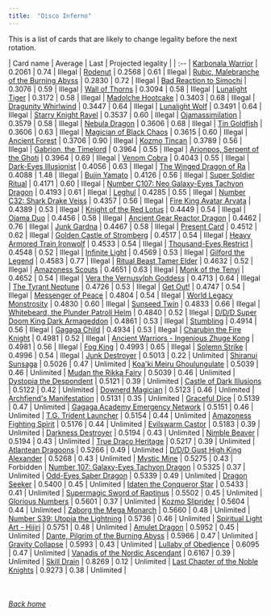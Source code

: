```yaml
---
title:  "Disco Inferno"
---
```


This is a list of cards that are likely to change legality before the next rotation.

| Card name | Average | Last | Projected legality |
| :-- |
[Karbonala Warrior](https://db.ygoprodeck.com/card/?search=Karbonala%20Warrior) | 0.2061 | 0.74 | Illegal |
[Rodenut](https://db.ygoprodeck.com/card/?search=Rodenut) | 0.2568 | 0.61 | Illegal |
[Rubic, Malebranche of the Burning Abyss](https://db.ygoprodeck.com/card/?search=Rubic,%20Malebranche%20of%20the%20Burning%20Abyss) | 0.2830 | 0.72 | Illegal |
[Bad Reaction to Simochi](https://db.ygoprodeck.com/card/?search=Bad%20Reaction%20to%20Simochi) | 0.3076 | 0.59 | Illegal |
[Wall of Thorns](https://db.ygoprodeck.com/card/?search=Wall%20of%20Thorns) | 0.3094 | 0.58 | Illegal |
[Lunalight Tiger](https://db.ygoprodeck.com/card/?search=Lunalight%20Tiger) | 0.3172 | 0.58 | Illegal |
[Madolche Hootcake](https://db.ygoprodeck.com/card/?search=Madolche%20Hootcake) | 0.3403 | 0.68 | Illegal |
[Dragunity Whirlwind](https://db.ygoprodeck.com/card/?search=Dragunity%20Whirlwind) | 0.3447 | 0.64 | Illegal |
[Lunalight Wolf](https://db.ygoprodeck.com/card/?search=Lunalight%20Wolf) | 0.3491 | 0.64 | Illegal |
[Starry Knight Rayel](https://db.ygoprodeck.com/card/?search=Starry%20Knight%20Rayel) | 0.3537 | 0.60 | Illegal |
[Ojamassimilation](https://db.ygoprodeck.com/card/?search=Ojamassimilation) | 0.3579 | 0.58 | Illegal |
[Nebula Dragon](https://db.ygoprodeck.com/card/?search=Nebula%20Dragon) | 0.3606 | 0.68 | Illegal |
[Tin Goldfish](https://db.ygoprodeck.com/card/?search=Tin%20Goldfish) | 0.3606 | 0.63 | Illegal |
[Magician of Black Chaos](https://db.ygoprodeck.com/card/?search=Magician%20of%20Black%20Chaos) | 0.3615 | 0.60 | Illegal |
[Ancient Forest](https://db.ygoprodeck.com/card/?search=Ancient%20Forest) | 0.3706 | 0.90 | Illegal |
[Kozmo Tincan](https://db.ygoprodeck.com/card/?search=Kozmo%20Tincan) | 0.3789 | 0.56 | Illegal |
[Gabrion, the Timelord](https://db.ygoprodeck.com/card/?search=Gabrion,%20the%20Timelord) | 0.3964 | 0.55 | Illegal |
[Arionpos, Serpent of the Ghoti](https://db.ygoprodeck.com/card/?search=Arionpos,%20Serpent%20of%20the%20Ghoti) | 0.3964 | 0.69 | Illegal |
[Venom Cobra](https://db.ygoprodeck.com/card/?search=Venom%20Cobra) | 0.4043 | 0.55 | Illegal |
[Dark-Eyes Illusionist](https://db.ygoprodeck.com/card/?search=Dark-Eyes%20Illusionist) | 0.4056 | 0.63 | Illegal |
[The Winged Dragon of Ra](https://db.ygoprodeck.com/card/?search=The%20Winged%20Dragon%20of%20Ra) | 0.4088 | 1.48 | Illegal |
[Bujin Yamato](https://db.ygoprodeck.com/card/?search=Bujin%20Yamato) | 0.4126 | 0.56 | Illegal |
[Super Soldier Ritual](https://db.ygoprodeck.com/card/?search=Super%20Soldier%20Ritual) | 0.4171 | 0.60 | Illegal |
[Number C107: Neo Galaxy-Eyes Tachyon Dragon](https://db.ygoprodeck.com/card/?search=Number%20C107:%20Neo%20Galaxy-Eyes%20Tachyon%20Dragon) | 0.4193 | 0.61 | Illegal |
[Leghul](https://db.ygoprodeck.com/card/?search=Leghul) | 0.4285 | 0.55 | Illegal |
[Number C32: Shark Drake Veiss](https://db.ygoprodeck.com/card/?search=Number%20C32:%20Shark%20Drake%20Veiss) | 0.4357 | 0.56 | Illegal |
[Fire King Avatar Arvata](https://db.ygoprodeck.com/card/?search=Fire%20King%20Avatar%20Arvata) | 0.4389 | 0.53 | Illegal |
[Knight of the Red Lotus](https://db.ygoprodeck.com/card/?search=Knight%20of%20the%20Red%20Lotus) | 0.4449 | 0.54 | Illegal |
[Ojama Duo](https://db.ygoprodeck.com/card/?search=Ojama%20Duo) | 0.4456 | 0.58 | Illegal |
[Ancient Gear Reactor Dragon](https://db.ygoprodeck.com/card/?search=Ancient%20Gear%20Reactor%20Dragon) | 0.4462 | 0.76 | Illegal |
[Junk Gardna](https://db.ygoprodeck.com/card/?search=Junk%20Gardna) | 0.4467 | 0.58 | Illegal |
[Present Card](https://db.ygoprodeck.com/card/?search=Present%20Card) | 0.4512 | 0.62 | Illegal |
[Golden Castle of Stromberg](https://db.ygoprodeck.com/card/?search=Golden%20Castle%20of%20Stromberg) | 0.4517 | 0.54 | Illegal |
[Heavy Armored Train Ironwolf](https://db.ygoprodeck.com/card/?search=Heavy%20Armored%20Train%20Ironwolf) | 0.4533 | 0.54 | Illegal |
[Thousand-Eyes Restrict](https://db.ygoprodeck.com/card/?search=Thousand-Eyes%20Restrict) | 0.4548 | 0.52 | Illegal |
[Infinite Light](https://db.ygoprodeck.com/card/?search=Infinite%20Light) | 0.4569 | 0.53 | Illegal |
[Gilford the Legend](https://db.ygoprodeck.com/card/?search=Gilford%20the%20Legend) | 0.4583 | 0.77 | Illegal |
[Ritual Beast Tamer Elder](https://db.ygoprodeck.com/card/?search=Ritual%20Beast%20Tamer%20Elder) | 0.4632 | 0.52 | Illegal |
[Amazoness Scouts](https://db.ygoprodeck.com/card/?search=Amazoness%20Scouts) | 0.4651 | 0.63 | Illegal |
[Monk of the Tenyi](https://db.ygoprodeck.com/card/?search=Monk%20of%20the%20Tenyi) | 0.4652 | 0.54 | Illegal |
[Vera the Vernusylph Goddess](https://db.ygoprodeck.com/card/?search=Vera%20the%20Vernusylph%20Goddess) | 0.4713 | 0.64 | Illegal |
[The Tyrant Neptune](https://db.ygoprodeck.com/card/?search=The%20Tyrant%20Neptune) | 0.4726 | 0.53 | Illegal |
[Get Out!](https://db.ygoprodeck.com/card/?search=Get%20Out!) | 0.4747 | 0.54 | Illegal |
[Messenger of Peace](https://db.ygoprodeck.com/card/?search=Messenger%20of%20Peace) | 0.4804 | 0.54 | Illegal |
[World Legacy Monstrosity](https://db.ygoprodeck.com/card/?search=World%20Legacy%20Monstrosity) | 0.4830 | 0.60 | Illegal |
[Sunseed Twin](https://db.ygoprodeck.com/card/?search=Sunseed%20Twin) | 0.4833 | 0.66 | Illegal |
[Whitebeard, the Plunder Patroll Helm](https://db.ygoprodeck.com/card/?search=Whitebeard,%20the%20Plunder%20Patroll%20Helm) | 0.4840 | 0.52 | Illegal |
[D/D/D Super Doom King Dark Armageddon](https://db.ygoprodeck.com/card/?search=D/D/D%20Super%20Doom%20King%20Dark%20Armageddon) | 0.4861 | 0.53 | Illegal |
[Stumbling](https://db.ygoprodeck.com/card/?search=Stumbling) | 0.4914 | 0.56 | Illegal |
[Gagaga Child](https://db.ygoprodeck.com/card/?search=Gagaga%20Child) | 0.4934 | 0.53 | Illegal |
[Charubin the Fire Knight](https://db.ygoprodeck.com/card/?search=Charubin%20the%20Fire%20Knight) | 0.4981 | 0.52 | Illegal |
[Ancient Warriors - Ingenious Zhuge Kong](https://db.ygoprodeck.com/card/?search=Ancient%20Warriors%20-%20Ingenious%20Zhuge%20Kong) | 0.4981 | 0.56 | Illegal |
[Fog King](https://db.ygoprodeck.com/card/?search=Fog%20King) | 0.4993 | 0.65 | Illegal |
[Solemn Strike](https://db.ygoprodeck.com/card/?search=Solemn%20Strike) | 0.4996 | 0.54 | Illegal |
[Junk Destroyer](https://db.ygoprodeck.com/card/?search=Junk%20Destroyer) | 0.5013 | 0.22 | Unlimited |
[Shiranui Sunsaga](https://db.ygoprodeck.com/card/?search=Shiranui%20Sunsaga) | 0.5026 | 0.47 | Unlimited |
[Koa'ki Meiru Ghoulungulate](https://db.ygoprodeck.com/card/?search=Koa'ki%20Meiru%20Ghoulungulate) | 0.5039 | 0.46 | Unlimited |
[Mudan the Rikka Fairy](https://db.ygoprodeck.com/card/?search=Mudan%20the%20Rikka%20Fairy) | 0.5039 | 0.46 | Unlimited |
[Dystopia the Despondent](https://db.ygoprodeck.com/card/?search=Dystopia%20the%20Despondent) | 0.5121 | 0.39 | Unlimited |
[Castle of Dark Illusions](https://db.ygoprodeck.com/card/?search=Castle%20of%20Dark%20Illusions) | 0.5122 | 0.42 | Unlimited |
[Downerd Magician](https://db.ygoprodeck.com/card/?search=Downerd%20Magician) | 0.5123 | 0.46 | Unlimited |
[Archfiend's Manifestation](https://db.ygoprodeck.com/card/?search=Archfiend's%20Manifestation) | 0.5131 | 0.35 | Unlimited |
[Graceful Dice](https://db.ygoprodeck.com/card/?search=Graceful%20Dice) | 0.5139 | 0.47 | Unlimited |
[Gagaga Academy Emergency Network](https://db.ygoprodeck.com/card/?search=Gagaga%20Academy%20Emergency%20Network) | 0.5151 | 0.46 | Unlimited |
[T.G. Trident Launcher](https://db.ygoprodeck.com/card/?search=T.G.%20Trident%20Launcher) | 0.5154 | 0.44 | Unlimited |
[Amazoness Fighting Spirit](https://db.ygoprodeck.com/card/?search=Amazoness%20Fighting%20Spirit) | 0.5176 | 0.44 | Unlimited |
[Evilswarm Castor](https://db.ygoprodeck.com/card/?search=Evilswarm%20Castor) | 0.5183 | 0.39 | Unlimited |
[Darkness Destroyer](https://db.ygoprodeck.com/card/?search=Darkness%20Destroyer) | 0.5194 | 0.43 | Unlimited |
[Nimble Beaver](https://db.ygoprodeck.com/card/?search=Nimble%20Beaver) | 0.5194 | 0.43 | Unlimited |
[True Draco Heritage](https://db.ygoprodeck.com/card/?search=True%20Draco%20Heritage) | 0.5217 | 0.39 | Unlimited |
[Atlantean Dragoons](https://db.ygoprodeck.com/card/?search=Atlantean%20Dragoons) | 0.5266 | 0.49 | Unlimited |
[D/D/D Gust High King Alexander](https://db.ygoprodeck.com/card/?search=D/D/D%20Gust%20High%20King%20Alexander) | 0.5268 | 0.43 | Unlimited |
[Mystic Mine](https://db.ygoprodeck.com/card/?search=Mystic%20Mine) | 0.5275 | 0.43 | Forbidden |
[Number 107: Galaxy-Eyes Tachyon Dragon](https://db.ygoprodeck.com/card/?search=Number%20107:%20Galaxy-Eyes%20Tachyon%20Dragon) | 0.5325 | 0.37 | Unlimited |
[Odd-Eyes Saber Dragon](https://db.ygoprodeck.com/card/?search=Odd-Eyes%20Saber%20Dragon) | 0.5339 | 0.49 | Unlimited |
[Dragon Seeker](https://db.ygoprodeck.com/card/?search=Dragon%20Seeker) | 0.5400 | 0.45 | Unlimited |
[Idaten the Conqueror Star](https://db.ygoprodeck.com/card/?search=Idaten%20the%20Conqueror%20Star) | 0.5433 | 0.41 | Unlimited |
[Supermagic Sword of Raptinus](https://db.ygoprodeck.com/card/?search=Supermagic%20Sword%20of%20Raptinus) | 0.5502 | 0.45 | Unlimited |
[Glorious Numbers](https://db.ygoprodeck.com/card/?search=Glorious%20Numbers) | 0.5601 | 0.37 | Unlimited |
[Kozmo Sliprider](https://db.ygoprodeck.com/card/?search=Kozmo%20Sliprider) | 0.5604 | 0.44 | Unlimited |
[Zaborg the Mega Monarch](https://db.ygoprodeck.com/card/?search=Zaborg%20the%20Mega%20Monarch) | 0.5660 | 0.48 | Unlimited |
[Number S39: Utopia the Lightning](https://db.ygoprodeck.com/card/?search=Number%20S39:%20Utopia%20the%20Lightning) | 0.5736 | 0.46 | Unlimited |
[Spiritual Light Art - Hijiri](https://db.ygoprodeck.com/card/?search=Spiritual%20Light%20Art%20-%20Hijiri) | 0.5751 | 0.48 | Unlimited |
[Amulet Dragon](https://db.ygoprodeck.com/card/?search=Amulet%20Dragon) | 0.5952 | 0.45 | Unlimited |
[Dante, Pilgrim of the Burning Abyss](https://db.ygoprodeck.com/card/?search=Dante,%20Pilgrim%20of%20the%20Burning%20Abyss) | 0.5966 | 0.47 | Unlimited |
[Gravity Collapse](https://db.ygoprodeck.com/card/?search=Gravity%20Collapse) | 0.5993 | 0.43 | Unlimited |
[Lullaby of Obedience](https://db.ygoprodeck.com/card/?search=Lullaby%20of%20Obedience) | 0.6095 | 0.47 | Unlimited |
[Vanadis of the Nordic Ascendant](https://db.ygoprodeck.com/card/?search=Vanadis%20of%20the%20Nordic%20Ascendant) | 0.6167 | 0.39 | Unlimited |
[Skill Drain](https://db.ygoprodeck.com/card/?search=Skill%20Drain) | 0.8269 | 0.12 | Unlimited |
[Last Chapter of the Noble Knights](https://db.ygoprodeck.com/card/?search=Last%20Chapter%20of%20the%20Noble%20Knights) | 0.9273 | 0.38 | Unlimited |

<br>

###### [Back home](index)